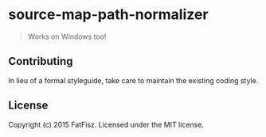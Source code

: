 # source-map-path-normalizer

> Works on Windows too!

## Contributing
In lieu of a formal styleguide, take care to maintain the existing coding style.

## License
Copyright (c) 2015 FatFisz. Licensed under the MIT license.
